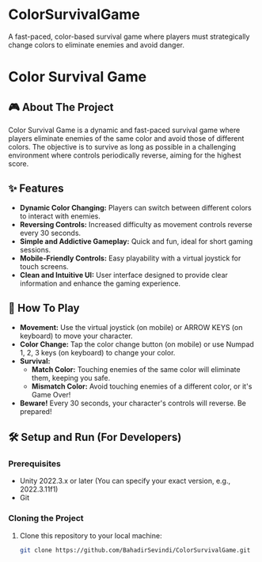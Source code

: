 # ColorSurvivalGame
A fast-paced, color-based survival game where players must strategically change colors to eliminate enemies and avoid danger.
# Color Survival Game

## 🎮 About The Project
Color Survival Game is a dynamic and fast-paced survival game where players eliminate enemies of the same color and avoid those of different colors. The objective is to survive as long as possible in a challenging environment where controls periodically reverse, aiming for the highest score.

## ✨ Features
- **Dynamic Color Changing:** Players can switch between different colors to interact with enemies.
- **Reversing Controls:** Increased difficulty as movement controls reverse every 30 seconds.
- **Simple and Addictive Gameplay:** Quick and fun, ideal for short gaming sessions.
- **Mobile-Friendly Controls:** Easy playability with a virtual joystick for touch screens.
- **Clean and Intuitive UI:** User interface designed to provide clear information and enhance the gaming experience.

## 🚀 How To Play
- **Movement:** Use the virtual joystick (on mobile) or ARROW KEYS (on keyboard) to move your character.
- **Color Change:** Tap the color change button (on mobile) or use Numpad 1, 2, 3 keys (on keyboard) to change your color.
- **Survival:**
    - **Match Color:** Touching enemies of the same color will eliminate them, keeping you safe.
    - **Mismatch Color:** Avoid touching enemies of a different color, or it's Game Over!
- **Beware!** Every 30 seconds, your character's controls will reverse. Be prepared!

## 🛠️ Setup and Run (For Developers)

### Prerequisites
- Unity 2022.3.x or later (You can specify your exact version, e.g., 2022.3.11f1)
- Git

### Cloning the Project
1. Clone this repository to your local machine:
   ```bash
   git clone https://github.com/BahadirSevindi/ColorSurvivalGame.git
